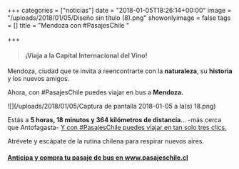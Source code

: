 +++
categories = ["noticias"]
date = "2018-01-05T18:26:14+00:00"
image = "/uploads/2018/01/05/Diseño sin título (8).png"
showonlyimage = false
tags = []
title = "Mendoza con #PasajesChile "

+++
> #### ¡Viaja a la Capital Internacional del Vino!

Mendoza, ciudad que te invita a reencontrarte con la **naturaleza**, su **historia** y los nuevos amigos. 

Ahora, con #PasajesChile puedes viajar en bus a **Mendoza.** 

![](/uploads/2018/01/05/Captura de pantalla 2018-01-05 a la(s) 18.png)

Estás a **5 horas, 18 minutos y 364 kilómetros de distancia**... -más cerca que Antofagasta- [Y con #PasajesChile puedes viajar en tan  solo tres clics. ](https://www.pasajeschile.cl/#!/)

Atrévete y escápate de la rutina chilena para respirar nuevos aires. 

#### [Anticipa y compra tu pasaje de bus en www.pasajeschile.cl ](https://www.pasajeschile.cl/#!/)